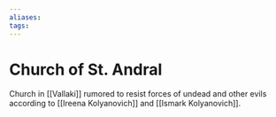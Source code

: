```yaml
---
aliases: 
tags: 
---
```


# Church of St. Andral

Church in [[Vallaki]] rumored to resist forces of undead and other evils according to [[Ireena Kolyanovich]] and [[Ismark Kolyanovich]].  